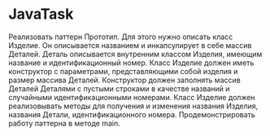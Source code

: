 # JavaTask
Реализовать паттерн Прототип. Для этого нужно описать класс Изделие.
Он описывается названием и инкапсулирует в себе массив Деталей.
Деталь описывается внутренним классом Изделия, имеющим название и идентификационный номер.
Класс Изделие должен иметь конструктор с параметрами, представляющими собой изделия и размер массива Деталей.
Конструктор должен заполнять массив Деталей Деталями с пустыми строками в качестве названий и случайными
идентификационными номерами. Класс Изделие должен реализовывать методы для получения и изменения названия
Изделия, названия Детали, идентификационного номера. Продемонстрировать работу паттерна в методе main.
